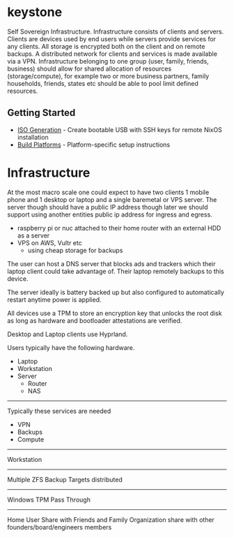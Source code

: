 # keystone

Self Sovereign Infrastructure. Infrastructure consists of clients and servers. Clients are devices used by end users while 
servers provide services for any clients. All storage is encrypted both on the client and on remote backups. A distributed network for clients and services is made available via a VPN. Infrastructure belonging to one group (user, family, friends, business) should allow for shared allocation of resources (storage/compute), for example two or more business partners, family households, friends, states etc should be able to pool limit defined resources.

## Getting Started

- [ISO Generation](docs/iso-generation.md) - Create bootable USB with SSH keys for remote NixOS installation
- [Build Platforms](docs/build-platforms.md) - Platform-specific setup instructions

# Infrastructure

At the most macro scale one could expect to have two clients 1 mobile phone and 1 desktop or laptop and a single baremetal or VPS server. The server though should have a public IP address though later we should support using another entities public ip address for ingress and egress. 

- raspberry pi or nuc attached to their home router with an external HDD as a server
- VPS on AWS, Vultr etc
  - using cheap storage for backups

The user can host a DNS server that blocks ads and trackers which their laptop client could take advantage of. Their laptop remotely backups to this device.

The server ideally is battery backed up but also configured to automatically restart anytime power is applied.

All devices use a TPM to store an encryption key that unlocks the root disk as long as hardware and bootloader attestations are verified.


Desktop and Laptop clients use Hyprland.  

Users typically have the following hardware.

- Laptop
- Workstation
- Server
  - Router
  - NAS

---

Typically these services are needed

- VPN
- Backups
- Compute

---

Workstation

---

Multiple ZFS Backup Targets distributed 

---

Windows TPM Pass Through

---

Home User Share with Friends and Family
Organization share with other founders/board/engineers members

